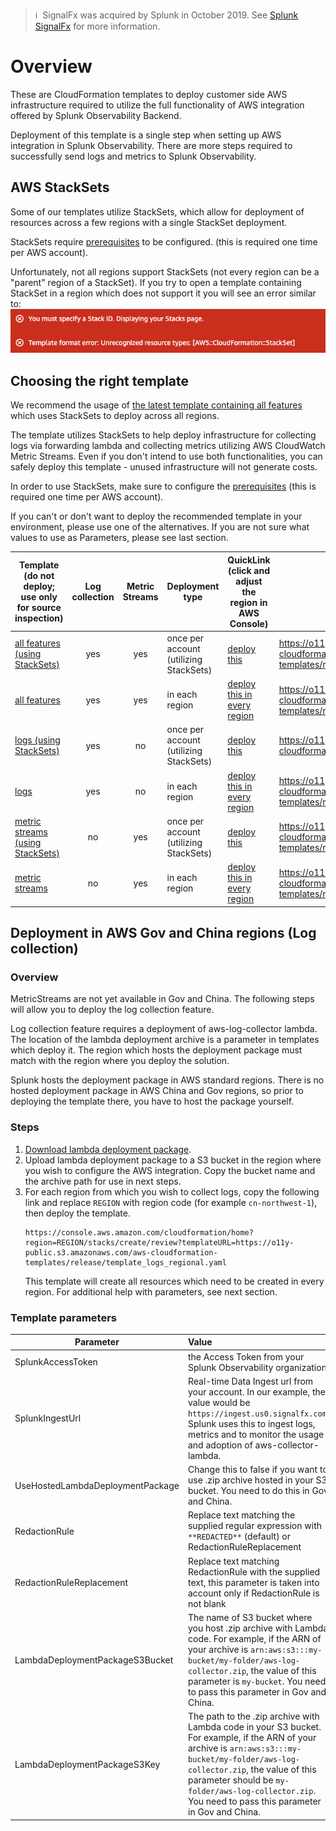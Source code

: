 >ℹ️&nbsp;&nbsp;SignalFx was acquired by Splunk in October 2019. See [Splunk SignalFx](https://www.splunk.com/en_us/investor-relations/acquisitions/signalfx.html) for more information.

# Overview

These are CloudFormation templates to deploy customer side AWS infrastructure required to utilize the full functionality of AWS integration offered by Splunk Observability Backend.

Deployment of this template is a single step when setting up AWS integration in Splunk Observability. There are more steps required to successfully send logs and metrics to Splunk Observability.

## AWS StackSets
Some of our templates utilize StackSets, which allow for deployment of resources across a few regions with a single StackSet deployment.
 
 StackSets require [prerequisites](https://docs.aws.amazon.com/AWSCloudFormation/latest/UserGuide/stacksets-prereqs-self-managed.html) to be configured. (this is required one time per AWS account). 
 
 Unfortunately, not all regions support StackSets (not every region can be a "parent" region of a StackSet). If you try to open a template containing StackSet in a region which does not support it you will see an error similar to:
![Screenshot of an error in AWS Console](./resources/aws_error.png)
 

## Choosing the right template

We recommend the usage of [the latest template containing all features](https://console.aws.amazon.com/cloudformation/home?region=eu-central-1#/stacks/create/review?templateURL=https://o11y-public.s3.amazonaws.com/aws-cloudformation-templates/release/template_all_features.yaml) which uses StackSets to deploy across all regions. 

The template utilizes StackSets to help deploy infrastructure for collecting logs via forwarding lambda and collecting metrics utilizing AWS CloudWatch Metric Streams.
Even if you don't intend to use both functionalities, you can safely deploy this template - unused infrastructure will not generate costs.

In order to use StackSets, make sure to configure the [prerequisites](https://docs.aws.amazon.com/AWSCloudFormation/latest/UserGuide/stacksets-prereqs-self-managed.html) (this is required one time per AWS account).

If you can't or don't want to deploy the recommended template in your environment, please use one of the alternatives. If you are not sure what values to use as Parameters, please see last section.

| Template        (do not deploy; use only for source inspection)                                           | Log collection | Metric Streams  | Deployment type |  QuickLink (click and adjust the region in AWS Console) | Hosted template link| Gov/China compatibility
| --------------------------------------------------------- |:--------------:| :--------------:| --------------- | ----------|----------------------|------|
| [all features (using StackSets)](latest/template_all_features.yaml)                             | yes            | yes             |once per account (utilizing StackSets)|[deploy this](https://console.aws.amazon.com/cloudformation/home?region=eu-central-1#/stacks/create/review?templateURL=https://o11y-public.s3.amazonaws.com/aws-cloudformation-templates/release/template_all_features.yaml)|https://o11y-public.s3.amazonaws.com/aws-cloudformation-templates/release/template_all_features.yaml|no
| [all features](latest/template_all_features_regional.yaml) | yes            | yes             |in each region |[deploy this in every region](https://console.aws.amazon.com/cloudformation/home?region=eu-central-1#/stacks/create/review?templateURL=https://o11y-public.s3.amazonaws.com/aws-cloudformation-templates/release/template_all_features_regional.yaml)|https://o11y-public.s3.amazonaws.com/aws-cloudformation-templates/release/template_all_features_regional.yaml|no
| [logs (using StackSets)](logs/template_logs.yaml)                                  | yes            | no              |once per account (utilizing StackSets)|[deploy this](https://console.aws.amazon.com/cloudformation/home?region=eu-central-1#/stacks/create/review?templateURL=https://o11y-public.s3.amazonaws.com/aws-cloudformation-templates/release/template_logs.yaml)|https://o11y-public.s3.amazonaws.com/aws-cloudformation-templates/release/template_logs.yaml|no
| [logs](logs/template_logs_regional.yaml)                         | yes            | no              |in each region|[deploy this in every region](https://console.aws.amazon.com/cloudformation/home?region=eu-central-1#/stacks/create/review?templateURL=https://o11y-public.s3.amazonaws.com/aws-cloudformation-templates/release/template_logs_regional.yaml)|https://o11y-public.s3.amazonaws.com/aws-cloudformation-templates/release/template_logs_regional.yaml|yes
| [metric streams (using StackSets)](metric-streams-beta/template_metric_streams.yaml)     | no             | yes             |once per account (utilizing StackSets)|[deploy this](https://console.aws.amazon.com/cloudformation/home?region=eu-central-1#/stacks/create/review?templateURL=https://o11y-public.s3.amazonaws.com/aws-cloudformation-templates/release/template_metric_streams.yaml)|https://o11y-public.s3.amazonaws.com/aws-cloudformation-templates/release/template_metric_streams.yaml|no
| [metric streams](metric-streams-beta/template_metric_streams_regional.yaml)    | no             | yes             |in each region|[deploy this in every region](https://console.aws.amazon.com/cloudformation/home?region=eu-central-1#/stacks/create/review?templateURL=https://o11y-public.s3.amazonaws.com/aws-cloudformation-templates/release/template_metric_streams_regional.yaml)|https://o11y-public.s3.amazonaws.com/aws-cloudformation-templates/release/template_metric_streams_regional.yaml|no


## Deployment in AWS Gov and China regions (Log collection)

### Overview
MetricStreams are not yet available in Gov and China. The following steps will allow you to deploy the log collection feature.

Log collection feature requires a deployment of aws-log-collector lambda.
The location of the lambda deployment archive is a parameter in templates which deploy it.
The region which hosts the deployment package must match with the region where you deploy the solution.

Splunk hosts the deployment package in AWS standard regions.
There is no hosted deployment package in AWS China and Gov regions, so prior to deploying the template there, you have to host the package yourself.

### Steps
1. [Download lambda deployment package](https://o11y-public-us-east-1.s3.amazonaws.com/aws-log-collector/aws-log-collector.release.zip).
2. Upload lambda deployment package to a S3 bucket in the region where you wish to configure the AWS integration. Copy the bucket name and the archive path for use in next steps.
3. For each region from which you wish to collect logs, copy the following link and replace `REGION` with region code (for example `cn-northwest-1`), then deploy the template.
    ```
    https://console.aws.amazon.com/cloudformation/home?region=REGION/stacks/create/review?templateURL=https://o11y-public.s3.amazonaws.com/aws-cloudformation-templates/release/template_logs_regional.yaml
    ```
    This template will create all resources which need to be created in every region. For additional help with parameters, see next section.

### Template parameters
|Parameter |Value |
| ---------|:-------------|
| SplunkAccessToken | the Access Token from your Splunk Observability organization   |
| SplunkIngestUrl | Real-time Data Ingest url from your account. In our example, the value would be `https://ingest.us0.signalfx.com`. Splunk uses this to ingest logs, metrics and to monitor the usage and adoption of aws-collector-lambda.   |
| UseHostedLambdaDeploymentPackage | Change this to false if you want to use .zip archive hosted in your S3 bucket. You need to do this in Gov and China.   |
| RedactionRule | Replace text matching the supplied regular expression with `**REDACTED**` (default) or RedactionRuleReplacement   |
| RedactionRuleReplacement | Replace text matching RedactionRule with the supplied text, this parameter is taken into account only if RedactionRule is not blank   |
| LambdaDeploymentPackageS3Bucket | The name of S3 bucket where you host .zip archive with Lambda code. For example, if the ARN of your archive is `arn:aws:s3:::my-bucket/my-folder/aws-log-collector.zip`, the value of this parameter is `my-bucket`. You need to pass this parameter in Gov and China.  |
| LambdaDeploymentPackageS3Key | The path to the .zip archive with Lambda code in your S3 bucket. For example, if the ARN of your archive is `arn:aws:s3:::my-bucket/my-folder/aws-log-collector.zip`, the value of this parameter should be `my-folder/aws-log-collector.zip`. You need to pass this parameter in Gov and China.  |
